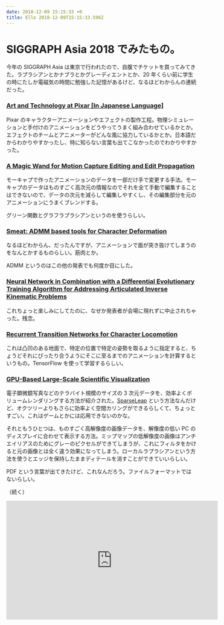 ```yaml
---
date: 2018-12-09 15:15:33 +0
title: Ello 2018-12-09T15:15:33.596Z
---
```

# SIGGRAPH Asia 2018 でみたもの。

今年の SIGGRAPH Asia は東京で行われたので、自腹でチケットを買ってみてきた。ラプラシアンとかナブラとかグレーディエントとか、20 年くらい前に学生の時にたしか電磁気の時間に勉強した記憶があるけど、なるほどわからんの連続だった。

### [Art and Technology at Pixar \[In Japanese Language\]](https://sa2018.conference-program.com/session/?sess=sess254)

Pixar のキャラクターアニメーションやエフェクトの製作工程。物理シミュレーションと手付けのアニメーションをどうやってうまく組み合わせているかとか。エフェクトのチームとアニメーターがどんな風に協力しているかとか。日本語だからわかりやすかったし、特に知らない言葉も出てこなかったのでわかりやすかった。


### [A Magic Wand for Motion Capture Editing and Edit Propagation](https://sa2018.conference-program.com/presentation/?id=tbr_134&amp;sess=sess256)

モーキャプで作ったアニメーションのデータを一部だけ手で変更する手法。モーキャプのデータはものすごく高次元の情報なのでそれを全て手動で編集することはできないので、データの次元を減らして編集しやすくし、その編集部分を元のアニメーションにうまくブレンドする。

グリーン関数とグラフラプラシアンというのを使うらしい。


### [Smeat: ADMM based tools for Character Deformation](https://sa2018.conference-program.com/presentation/?id=tbr_153&amp;sess=sess256)

なるほどわからん、だったんですが、アニメーションで面が突き抜けてしまうのをなんとかするものらしい。筋肉とか。

ADMM というのはこの他の発表でも何度か目にした。

### [Neural Network in Combination with a Differential Evolutionary Training Algorithm for Addressing Articulated Inverse Kinematic Problems](https://sa2018.conference-program.com/presentation/?id=tbr_126&amp;sess=sess256)

これちょっと楽しみにしてたのに、なぜか発表者が会場に現れずに中止されちゃった。残念。

### [Recurrent Transition Networks for Character Locomotion](https://sa2018.conference-program.com/presentation/?id=tbr_148&amp;sess=sess256)

これは凸凹のある地面で、特定の位置で特定の姿勢を取るように指定すると、ちょうどそれにぴったり合うようにそこに至るまでのアニメーションを計算するというもの。TensorFlow を使って学習するらしい。

### [GPU-Based Large-Scale Scientific Visualization](https://sa2018.conference-program.com/presentation/?id=crs_137&amp;sess=sess154)

電子顕微鏡写真などのテラバイト規模のサイズの 3 次元データを、効率よくボリュームレンダリングする方法が紹介された。[SparseLeap](https://www.youtube.com/watch?v=SUEhzkwX4KI) という方法なんだけど、オクツリーよりもさらに効率よく空間カリングができるらしくて、ちょっとすごい。これはゲームとかには応用できないのかな。

それともうひとつは、ものすごく高解像度の画像データを、解像度の低い PC のディスプレイに合わせて表示する方法。ミップマップの低解像度の画像はアンチエイリアスのためにグレーのピクセルができてしまうが、これにフィルタをかけると元の画像とは全く違う効果になってしまう。ローカルラプラシアンという方法を使うとエッジを保持したままディテールを消すことができていいらしい。

PDF という言葉が出てきたけど、これなんだろう。ファイルフォーマットではないらしい。

（続く）



<iframe width="560" height="315" src="https://www.youtube.com/embed/SUEhzkwX4KI" title="YouTube video player" frameborder="0" allow="accelerometer; autoplay; clipboard-write; encrypted-media; gyroscope; picture-in-picture" allowfullscreen></iframe>


